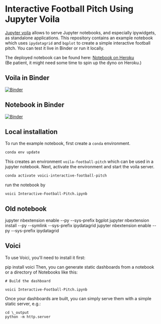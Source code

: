 # Interactive Football Pitch Using Jupyter Voila

[Jupyter voila](https://blog.jupyter.org/and-voil%C3%A0-f6a2c08a4a93) allows to serve Jupyter notebooks, and especially ipywidgets, as standalone applications.
This repository contains an example notebook which uses `ipydatagrid` and `bqplot` to create a simple interactive football pitch.
You can test it live in Binder or run it locally.

The deployed notebook can be found here: [Notebook on Heroku](https://voila-football-pitch-example.herokuapp.com/)  
(Be patient, it might need some time to spin up the dyno on Heroku.)

## Voila in Binder

[![Binder](https://mybinder.org/badge_logo.svg)](https://mybinder.org/v2/gh/seidlr/voila-interactive-football-pitch/master?urlpath=voila%2Frender%2FInteractive-Football-Pitch.ipynb)

## Notebook in Binder

[![Binder](https://mybinder.org/badge_logo.svg)](https://mybinder.org/v2/gh/seidlr/voila-interactive-football-pitch/master?filepath=Interactive-Football-Pitch.ipynb)

## Local installation

To run the example notebook, first create a `conda` environment.

```bash
conda env update
```

This creates an environment `voila-football-pitch` which can be used in a jupyter notebook.
Next, activate the environment and start the voila server.

```bash
conda activate voici-interactive-football-pitch
```

run the notebook by

```
voici Interactive-Football-Pitch.ipynb
```

## Old notebook

jupyter nbextension enable --py --sys-prefix bgplot
jupyter nbextension install --py --symlink --sys-prefix ipydatagrid
jupyter nbextension enable --py --sys-prefix ipydatagrid

## Voici

To use Voici, you'll need to install it first:

pip install voici
Then, you can generate static dashboards from a notebook or a directory of Notebooks like this:

```
# Build the dashboard

voici Interactive-Football-Pitch.ipynb

```

Once your dashboards are built, you can simply serve them with a simple static server, e.g.:

```
cd \_output
python -m http.server
```
